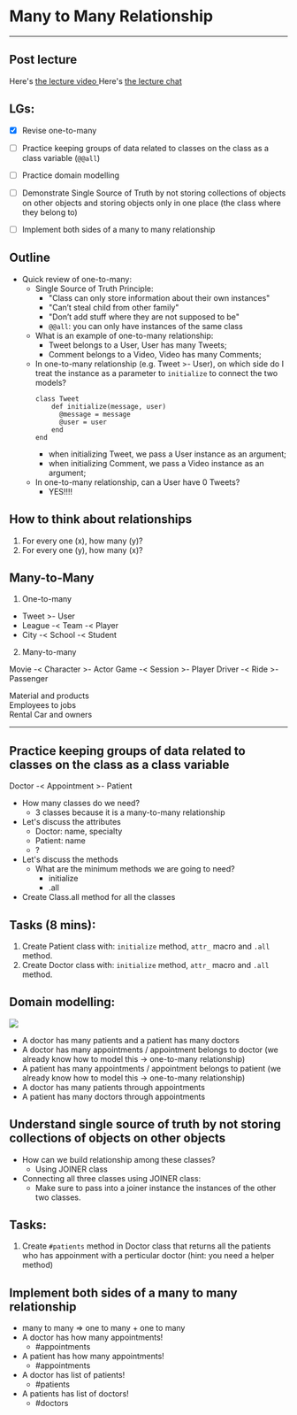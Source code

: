 # Many to Many Relationship
---


## Post lecture
Here's <a href="https://flatironschool.zoom.us/rec/play/uJAlc-yu_Go3HdySsQSDA_FwW424e_ms1iVIqfoFzxu8ViYCO1WlM7RHZOCffYfMD-NFnCgYV-M_K90F?continueMode=true"> the lecture video </a>
Here's <a href="https://github.com/learn-co-students/nyc04-seng-ft-071320/blob/master/07-intro-to-oo-in-ruby//Users/sylwiavargas/access-labs/nyc04-seng-ft-071320/09-self-class-methods-class-variables/W1-Thu-many-to-many.txt"> the lecture chat </a>


## LGs:
- [x] Revise one-to-many
- [ ] Practice keeping groups of data related to classes on the class as a class variable (`@@all`)
- [ ] Practice domain modelling 
- [ ] Demonstrate Single Source of Truth by not storing collections of objects on other objects and storing objects only in one place (the class where they belong to)
- [ ] Implement both sides of a many to many relationship


## Outline

* Quick review of one-to-many:
  * Single Source of Truth Principle:
    - "Class can only store information about their own instances"
    - "Can’t steal child from other family"
    - "Don’t add stuff where they are not supposed to be"
    - `@@all`: you can only have instances of the same class
  * What is an example of one-to-many relationship:
    - Tweet belongs to a User, User has many Tweets;
    - Comment belongs to a Video, Video has many Comments;
  * In one-to-many relationship (e.g. Tweet >- User), on which side do I treat the instance as a parameter to `initialize` to connect the two models?
      ```
      class Tweet
          def initialize(message, user)
            @message = message
            @user = user
          end
      end
      ```
    - when initializing Tweet, we pass a User instance as an argument;
    - when initializing Comment, we pass a Video instance as an argument;
  * In one-to-many relationship, can a User have 0 Tweets?
    - YES!!!!

## How to think about relationships
1. For every one (x), how many (y)? 
2. For every one (y), how many (x)?

## Many-to-Many


1. One-to-many
- Tweet >- User
- League -< Team -< Player
- City -< School -< Student

2. Many-to-many
<!-- 3 mins to come up with examples -->
Movie -< Character >- Actor
Game -< Session >- Player
Driver -< Ride >- Passenger

Material and products  
Employees to jobs  
Rental Car and owners

---

## Practice keeping groups of data related to classes on the class as a class variable

Doctor -< Appointment >- Patient

<!-- YAGNI: You aren't gonna need it -->

* How many classes do we need?
    * 3 classes because it is a many-to-many relationship
* Let's discuss the attributes
    * Doctor: name, specialty
    * Patient: name
    * ?
* Let's discuss the methods
    * What are the minimum methods we are going to need?
      * initialize
      * .all
* Create Class.all method for all the classes

## Tasks (8 mins):
1. Create Patient class with: `initialize` method, `attr_` macro and `.all` method.
1. Create Doctor class with: `initialize` method, `attr_` macro and `.all` method.

## Domain modelling:

![](https://i.imgur.com/IXtlVuq.png)
* A doctor has many patients and a patient has many doctors
* A doctor has many appointments / appointment belongs to doctor (we already know how to model this -> one-to-many relationship)
* A patient has many appointments / appointment belongs to patient (we already know how to model this -> one-to-many relationship)
* A doctor has many patients through appointments
* A patient has many doctors through appointments

## Understand single source of truth by not storing collections of objects on other objects
* How can we build relationship among these classes?
    * Using JOINER class
* Connecting all three classes using JOINER class:
    * Make sure to pass into a joiner instance the instances of the other two classes.

## Tasks:
1. Create `#patients` method in Doctor class that returns all the patients who has appoinment with a perticular doctor (hint: you need a helper method)

## Implement both sides of a many to many relationship
* many to many => one to many + one to many
* A doctor has how many appointments!
    * #appointments 
* A patient has how many appointments!
    * #appointments 
* A doctor has list of patients!
    * #patients
* A patients has list of doctors!
    * #doctors